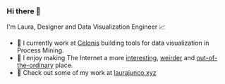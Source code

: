 ### Hi there 👋

I'm Laura, Designer and Data Visualization Engineer 📈

- 🔭  I currently work at [Celonis](https://engineering.celonis.com/) building tools for data visualization in Process Mining.
- 🤿  I enjoy making The Internet a more [interesting](https://laurajunco.github.io/enningunaparte/), [weirder](https://aquivivegente.espacioodeon.com/) and [out-of-the-ordinary](https://museodememoria.gov.co/bga) place.
- 🎷 Check out some of my work at [laurajunco.xyz](laurajunco.xyz)
